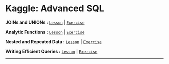 # Kaggle: Advanced SQL

**JOINs and UNIONs :**
[`Lesson`](https://github.com/abphilip-resources/DT-ML-2/blob/master/SQL%20Advanced/A1.ipynb) | [`Exercise`](https://github.com/abphilip-resources/DT-ML-2/blob/master/SQL%20Advanced/E1.ipynb)

**Analytic Functions :**
[`Lesson`](https://github.com/abphilip-resources/DT-ML-2/blob/master/SQL%20Advanced/A2.ipynb) | [`Exercise`](https://github.com/abphilip-resources/DT-ML-2/blob/master/SQL%20Advanced/E2.ipynb)

**Nested and Repeated Data :**
[`Lesson`](https://github.com/abphilip-resources/DT-ML-2/blob/master/SQL%20Advanced/A3.ipynb) | [`Exercise`](https://github.com/abphilip-resources/DT-ML-2/blob/master/SQL%20Advanced/E3.ipynb)

**Writing Efficient Queries :**
[`Lesson`](https://github.com/abphilip-resources/DT-ML-2/blob/master/SQL%20Advanced/A4.ipynb) | [`Exercise`](https://github.com/abphilip-resources/DT-ML-2/blob/master/SQL%20Advanced/E4.ipynb)

---